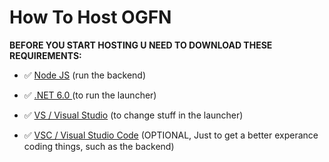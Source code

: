 # How To Host OGFN


**BEFORE YOU START HOSTING U NEED TO DOWNLOAD THESE REQUIREMENTS:**

- :white_check_mark: [Node JS](https://nodejs.org/en) (run the backend)

- :white_check_mark: [.NET 6.0 ](https://dotnet.microsoft.com/en-us/download/dotnet/thank-you/sdk-6.0.418-windows-x64-installer) (to run the launcher)

- :white_check_mark: [VS / Visual Studio](https://visualstudio.microsoft.com/) (to change stuff in the launcher)

- :white_check_mark: [VSC / Visual Studio Code](https://visualstudio.microsoft.com/) (OPTIONAL, Just to get a better experance coding things, such as the backend)
